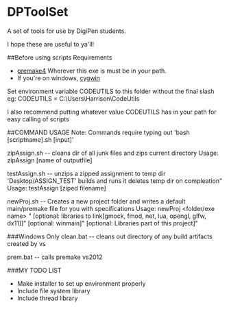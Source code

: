 DPToolSet
=========

A set of tools for use by DigiPen students.

I hope these are useful to ya'll!

##Before using scripts
Requirements
* [premake4](http://industriousone.com/premake/download) Wherever this exe is must be in your path.
* If you're on windows, [cygwin](http://cygwin.com/install.html)

Set environment variable CODEUTILS to this folder without the final slash
eg: CODEUTILS = C:\Users\Harrison\CodeUtils

I also recommend putting whatever value CODEUTILS has in your path for easy calling of scripts

##COMMAND USAGE
Note: Commands require typing out 'bash [scriptname].sh [input]'

zipAssign.sh -- cleans dir of all junk files and zips current directory
    Usage: zipAssign [name of outputfile]

testAssign.sh -- unzips a zipped assignment to temp dir 'Desktop/ASSIGN_TEST' builds and runs it
                 deletes temp dir on compleation"
    Usage: testAssign [ziped filename]

newProj.sh -- Creates a new project folder and writes a default main/premake file for you with specifications
  Usage: newProj <folder/exe name> "
         [optional: libraries to link[gmock, fmod, net, lua, opengl, glfw, dx11]]"
         [optional: winmain]"
         [optional: Libraries part of this project]"
           
###Windows Only
clean.bat -- cleans out directory of any build artifacts created by vs

prem.bat -- calls premake vs2012



###MY TODO LIST
* Make installer to set up environment properly
* Include file system library
* Include thread library
